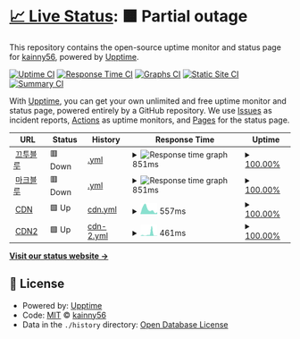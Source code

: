 # [📈 Live Status](https://demo.upptime.js.org): <!--live status--> **🟧 Partial outage**

This repository contains the open-source uptime monitor and status page for [kainny56](https://demo.upptime.js.org), powered by [Upptime](https://github.com/upptime/upptime).

[![Uptime CI](https://github.com/kainny56/uptime/workflows/Uptime%20CI/badge.svg)](https://github.com/kainny56/uptime/actions?query=workflow%3A%22Uptime+CI%22)
[![Response Time CI](https://github.com/kainny56/uptime/workflows/Response%20Time%20CI/badge.svg)](https://github.com/kainny56/uptime/actions?query=workflow%3A%22Response+Time+CI%22)
[![Graphs CI](https://github.com/kainny56/uptime/workflows/Graphs%20CI/badge.svg)](https://github.com/kainny56/uptime/actions?query=workflow%3A%22Graphs+CI%22)
[![Static Site CI](https://github.com/kainny56/uptime/workflows/Static%20Site%20CI/badge.svg)](https://github.com/kainny56/uptime/actions?query=workflow%3A%22Static+Site+CI%22)
[![Summary CI](https://github.com/kainny56/uptime/workflows/Summary%20CI/badge.svg)](https://github.com/kainny56/uptime/actions?query=workflow%3A%22Summary+CI%22)

With [Upptime](https://upptime.js.org), you can get your own unlimited and free uptime monitor and status page, powered entirely by a GitHub repository. We use [Issues](https://github.com/kainny56/uptime/issues) as incident reports, [Actions](https://github.com/kainny56/uptime/actions) as uptime monitors, and [Pages](https://demo.upptime.js.org) for the status page.

<!--start: status pages-->
<!-- This summary is generated by Upptime (https://github.com/upptime/upptime) -->
<!-- Do not edit this manually, your changes will be overwritten -->
<!-- prettier-ignore -->
| URL | Status | History | Response Time | Uptime |
| --- | ------ | ------- | ------------- | ------ |
| <img alt="" src="https://favicons.githubusercontent.com/kkutu.blue" height="13"> [끄투블루](https://kkutu.blue) | 🟥 Down | [.yml](https://github.com/kainny56/uptime/commits/HEAD/history/.yml) | <details><summary><img alt="Response time graph" src="./graphs//response-time-week.png" height="20"> 851ms</summary><br><a href="https://kainny56.github.io/uptime/history/"><img alt="Response time 852" src="https://img.shields.io/endpoint?url=https%3A%2F%2Fraw.githubusercontent.com%2Fkainny56%2Fuptime%2FHEAD%2Fapi%2F%2Fresponse-time.json"></a><br><a href="https://kainny56.github.io/uptime/history/"><img alt="24-hour response time 827" src="https://img.shields.io/endpoint?url=https%3A%2F%2Fraw.githubusercontent.com%2Fkainny56%2Fuptime%2FHEAD%2Fapi%2F%2Fresponse-time-day.json"></a><br><a href="https://kainny56.github.io/uptime/history/"><img alt="7-day response time 851" src="https://img.shields.io/endpoint?url=https%3A%2F%2Fraw.githubusercontent.com%2Fkainny56%2Fuptime%2FHEAD%2Fapi%2F%2Fresponse-time-week.json"></a><br><a href="https://kainny56.github.io/uptime/history/"><img alt="30-day response time 844" src="https://img.shields.io/endpoint?url=https%3A%2F%2Fraw.githubusercontent.com%2Fkainny56%2Fuptime%2FHEAD%2Fapi%2F%2Fresponse-time-month.json"></a><br><a href="https://kainny56.github.io/uptime/history/"><img alt="1-year response time 852" src="https://img.shields.io/endpoint?url=https%3A%2F%2Fraw.githubusercontent.com%2Fkainny56%2Fuptime%2FHEAD%2Fapi%2F%2Fresponse-time-year.json"></a></details> | <details><summary><a href="https://kainny56.github.io/uptime/history/">100.00%</a></summary><a href="https://kainny56.github.io/uptime/history/"><img alt="All-time uptime 99.76%" src="https://img.shields.io/endpoint?url=https%3A%2F%2Fraw.githubusercontent.com%2Fkainny56%2Fuptime%2FHEAD%2Fapi%2F%2Fuptime.json"></a><br><a href="https://kainny56.github.io/uptime/history/"><img alt="24-hour uptime 100.00%" src="https://img.shields.io/endpoint?url=https%3A%2F%2Fraw.githubusercontent.com%2Fkainny56%2Fuptime%2FHEAD%2Fapi%2F%2Fuptime-day.json"></a><br><a href="https://kainny56.github.io/uptime/history/"><img alt="7-day uptime 100.00%" src="https://img.shields.io/endpoint?url=https%3A%2F%2Fraw.githubusercontent.com%2Fkainny56%2Fuptime%2FHEAD%2Fapi%2F%2Fuptime-week.json"></a><br><a href="https://kainny56.github.io/uptime/history/"><img alt="30-day uptime 100.00%" src="https://img.shields.io/endpoint?url=https%3A%2F%2Fraw.githubusercontent.com%2Fkainny56%2Fuptime%2FHEAD%2Fapi%2F%2Fuptime-month.json"></a><br><a href="https://kainny56.github.io/uptime/history/"><img alt="1-year uptime 99.75%" src="https://img.shields.io/endpoint?url=https%3A%2F%2Fraw.githubusercontent.com%2Fkainny56%2Fuptime%2FHEAD%2Fapi%2F%2Fuptime-year.json"></a></details>
| <img alt="" src="https://favicons.githubusercontent.com/mc.kkutu.blue" height="13"> [마크블루](https://mc.kkutu.blue) | 🟥 Down | [.yml](https://github.com/kainny56/uptime/commits/HEAD/history/.yml) | <details><summary><img alt="Response time graph" src="./graphs//response-time-week.png" height="20"> 851ms</summary><br><a href="https://kainny56.github.io/uptime/history/"><img alt="Response time 852" src="https://img.shields.io/endpoint?url=https%3A%2F%2Fraw.githubusercontent.com%2Fkainny56%2Fuptime%2FHEAD%2Fapi%2F%2Fresponse-time.json"></a><br><a href="https://kainny56.github.io/uptime/history/"><img alt="24-hour response time 827" src="https://img.shields.io/endpoint?url=https%3A%2F%2Fraw.githubusercontent.com%2Fkainny56%2Fuptime%2FHEAD%2Fapi%2F%2Fresponse-time-day.json"></a><br><a href="https://kainny56.github.io/uptime/history/"><img alt="7-day response time 851" src="https://img.shields.io/endpoint?url=https%3A%2F%2Fraw.githubusercontent.com%2Fkainny56%2Fuptime%2FHEAD%2Fapi%2F%2Fresponse-time-week.json"></a><br><a href="https://kainny56.github.io/uptime/history/"><img alt="30-day response time 844" src="https://img.shields.io/endpoint?url=https%3A%2F%2Fraw.githubusercontent.com%2Fkainny56%2Fuptime%2FHEAD%2Fapi%2F%2Fresponse-time-month.json"></a><br><a href="https://kainny56.github.io/uptime/history/"><img alt="1-year response time 852" src="https://img.shields.io/endpoint?url=https%3A%2F%2Fraw.githubusercontent.com%2Fkainny56%2Fuptime%2FHEAD%2Fapi%2F%2Fresponse-time-year.json"></a></details> | <details><summary><a href="https://kainny56.github.io/uptime/history/">100.00%</a></summary><a href="https://kainny56.github.io/uptime/history/"><img alt="All-time uptime 99.76%" src="https://img.shields.io/endpoint?url=https%3A%2F%2Fraw.githubusercontent.com%2Fkainny56%2Fuptime%2FHEAD%2Fapi%2F%2Fuptime.json"></a><br><a href="https://kainny56.github.io/uptime/history/"><img alt="24-hour uptime 100.00%" src="https://img.shields.io/endpoint?url=https%3A%2F%2Fraw.githubusercontent.com%2Fkainny56%2Fuptime%2FHEAD%2Fapi%2F%2Fuptime-day.json"></a><br><a href="https://kainny56.github.io/uptime/history/"><img alt="7-day uptime 100.00%" src="https://img.shields.io/endpoint?url=https%3A%2F%2Fraw.githubusercontent.com%2Fkainny56%2Fuptime%2FHEAD%2Fapi%2F%2Fuptime-week.json"></a><br><a href="https://kainny56.github.io/uptime/history/"><img alt="30-day uptime 100.00%" src="https://img.shields.io/endpoint?url=https%3A%2F%2Fraw.githubusercontent.com%2Fkainny56%2Fuptime%2FHEAD%2Fapi%2F%2Fuptime-month.json"></a><br><a href="https://kainny56.github.io/uptime/history/"><img alt="1-year uptime 99.75%" src="https://img.shields.io/endpoint?url=https%3A%2F%2Fraw.githubusercontent.com%2Fkainny56%2Fuptime%2FHEAD%2Fapi%2F%2Fuptime-year.json"></a></details>
| <img alt="" src="https://favicons.githubusercontent.com/cdn.jsdelivr.net" height="13"> [CDN](https://cdn.jsdelivr.net) | 🟩 Up | [cdn.yml](https://github.com/kainny56/uptime/commits/HEAD/history/cdn.yml) | <details><summary><img alt="Response time graph" src="./graphs/cdn/response-time-week.png" height="20"> 557ms</summary><br><a href="https://kainny56.github.io/uptime/history/cdn"><img alt="Response time 515" src="https://img.shields.io/endpoint?url=https%3A%2F%2Fraw.githubusercontent.com%2Fkainny56%2Fuptime%2FHEAD%2Fapi%2Fcdn%2Fresponse-time.json"></a><br><a href="https://kainny56.github.io/uptime/history/cdn"><img alt="24-hour response time 206" src="https://img.shields.io/endpoint?url=https%3A%2F%2Fraw.githubusercontent.com%2Fkainny56%2Fuptime%2FHEAD%2Fapi%2Fcdn%2Fresponse-time-day.json"></a><br><a href="https://kainny56.github.io/uptime/history/cdn"><img alt="7-day response time 557" src="https://img.shields.io/endpoint?url=https%3A%2F%2Fraw.githubusercontent.com%2Fkainny56%2Fuptime%2FHEAD%2Fapi%2Fcdn%2Fresponse-time-week.json"></a><br><a href="https://kainny56.github.io/uptime/history/cdn"><img alt="30-day response time 384" src="https://img.shields.io/endpoint?url=https%3A%2F%2Fraw.githubusercontent.com%2Fkainny56%2Fuptime%2FHEAD%2Fapi%2Fcdn%2Fresponse-time-month.json"></a><br><a href="https://kainny56.github.io/uptime/history/cdn"><img alt="1-year response time 548" src="https://img.shields.io/endpoint?url=https%3A%2F%2Fraw.githubusercontent.com%2Fkainny56%2Fuptime%2FHEAD%2Fapi%2Fcdn%2Fresponse-time-year.json"></a></details> | <details><summary><a href="https://kainny56.github.io/uptime/history/cdn">100.00%</a></summary><a href="https://kainny56.github.io/uptime/history/cdn"><img alt="All-time uptime 99.91%" src="https://img.shields.io/endpoint?url=https%3A%2F%2Fraw.githubusercontent.com%2Fkainny56%2Fuptime%2FHEAD%2Fapi%2Fcdn%2Fuptime.json"></a><br><a href="https://kainny56.github.io/uptime/history/cdn"><img alt="24-hour uptime 100.00%" src="https://img.shields.io/endpoint?url=https%3A%2F%2Fraw.githubusercontent.com%2Fkainny56%2Fuptime%2FHEAD%2Fapi%2Fcdn%2Fuptime-day.json"></a><br><a href="https://kainny56.github.io/uptime/history/cdn"><img alt="7-day uptime 100.00%" src="https://img.shields.io/endpoint?url=https%3A%2F%2Fraw.githubusercontent.com%2Fkainny56%2Fuptime%2FHEAD%2Fapi%2Fcdn%2Fuptime-week.json"></a><br><a href="https://kainny56.github.io/uptime/history/cdn"><img alt="30-day uptime 100.00%" src="https://img.shields.io/endpoint?url=https%3A%2F%2Fraw.githubusercontent.com%2Fkainny56%2Fuptime%2FHEAD%2Fapi%2Fcdn%2Fuptime-month.json"></a><br><a href="https://kainny56.github.io/uptime/history/cdn"><img alt="1-year uptime 99.89%" src="https://img.shields.io/endpoint?url=https%3A%2F%2Fraw.githubusercontent.com%2Fkainny56%2Fuptime%2FHEAD%2Fapi%2Fcdn%2Fuptime-year.json"></a></details>
| <img alt="" src="https://favicons.githubusercontent.com/ko.imgbb.com" height="13"> [CDN2](https://ko.imgbb.com) | 🟩 Up | [cdn-2.yml](https://github.com/kainny56/uptime/commits/HEAD/history/cdn-2.yml) | <details><summary><img alt="Response time graph" src="./graphs/cdn-2/response-time-week.png" height="20"> 461ms</summary><br><a href="https://kainny56.github.io/uptime/history/cdn-2"><img alt="Response time 182" src="https://img.shields.io/endpoint?url=https%3A%2F%2Fraw.githubusercontent.com%2Fkainny56%2Fuptime%2FHEAD%2Fapi%2Fcdn-2%2Fresponse-time.json"></a><br><a href="https://kainny56.github.io/uptime/history/cdn-2"><img alt="24-hour response time 46" src="https://img.shields.io/endpoint?url=https%3A%2F%2Fraw.githubusercontent.com%2Fkainny56%2Fuptime%2FHEAD%2Fapi%2Fcdn-2%2Fresponse-time-day.json"></a><br><a href="https://kainny56.github.io/uptime/history/cdn-2"><img alt="7-day response time 461" src="https://img.shields.io/endpoint?url=https%3A%2F%2Fraw.githubusercontent.com%2Fkainny56%2Fuptime%2FHEAD%2Fapi%2Fcdn-2%2Fresponse-time-week.json"></a><br><a href="https://kainny56.github.io/uptime/history/cdn-2"><img alt="30-day response time 239" src="https://img.shields.io/endpoint?url=https%3A%2F%2Fraw.githubusercontent.com%2Fkainny56%2Fuptime%2FHEAD%2Fapi%2Fcdn-2%2Fresponse-time-month.json"></a><br><a href="https://kainny56.github.io/uptime/history/cdn-2"><img alt="1-year response time 184" src="https://img.shields.io/endpoint?url=https%3A%2F%2Fraw.githubusercontent.com%2Fkainny56%2Fuptime%2FHEAD%2Fapi%2Fcdn-2%2Fresponse-time-year.json"></a></details> | <details><summary><a href="https://kainny56.github.io/uptime/history/cdn-2">100.00%</a></summary><a href="https://kainny56.github.io/uptime/history/cdn-2"><img alt="All-time uptime 99.85%" src="https://img.shields.io/endpoint?url=https%3A%2F%2Fraw.githubusercontent.com%2Fkainny56%2Fuptime%2FHEAD%2Fapi%2Fcdn-2%2Fuptime.json"></a><br><a href="https://kainny56.github.io/uptime/history/cdn-2"><img alt="24-hour uptime 100.00%" src="https://img.shields.io/endpoint?url=https%3A%2F%2Fraw.githubusercontent.com%2Fkainny56%2Fuptime%2FHEAD%2Fapi%2Fcdn-2%2Fuptime-day.json"></a><br><a href="https://kainny56.github.io/uptime/history/cdn-2"><img alt="7-day uptime 100.00%" src="https://img.shields.io/endpoint?url=https%3A%2F%2Fraw.githubusercontent.com%2Fkainny56%2Fuptime%2FHEAD%2Fapi%2Fcdn-2%2Fuptime-week.json"></a><br><a href="https://kainny56.github.io/uptime/history/cdn-2"><img alt="30-day uptime 100.00%" src="https://img.shields.io/endpoint?url=https%3A%2F%2Fraw.githubusercontent.com%2Fkainny56%2Fuptime%2FHEAD%2Fapi%2Fcdn-2%2Fuptime-month.json"></a><br><a href="https://kainny56.github.io/uptime/history/cdn-2"><img alt="1-year uptime 99.86%" src="https://img.shields.io/endpoint?url=https%3A%2F%2Fraw.githubusercontent.com%2Fkainny56%2Fuptime%2FHEAD%2Fapi%2Fcdn-2%2Fuptime-year.json"></a></details>

<!--end: status pages-->

[**Visit our status website →**](https://demo.upptime.js.org)

## 📄 License

- Powered by: [Upptime](https://github.com/upptime/upptime)
- Code: [MIT](./LICENSE) © [kainny56](https://demo.upptime.js.org)
- Data in the `./history` directory: [Open Database License](https://opendatacommons.org/licenses/odbl/1-0/)
